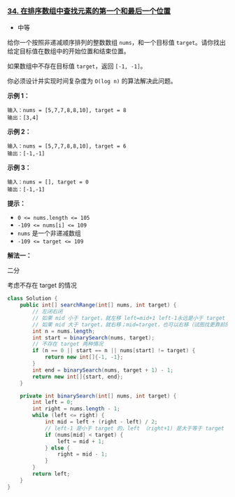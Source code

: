 ### [34. 在排序数组中查找元素的第一个和最后一个位置](https://leetcode.cn/problems/find-first-and-last-position-of-element-in-sorted-array/)

- 中等

给你一个按照非递减顺序排列的整数数组 `nums`，和一个目标值 `target`。请你找出给定目标值在数组中的开始位置和结束位置。

如果数组中不存在目标值 `target`，返回 `[-1, -1]`。

你必须设计并实现时间复杂度为 `O(log n)` 的算法解决此问题。

 

**示例 1：**

```
输入：nums = [5,7,7,8,8,10], target = 8
输出：[3,4]
```

**示例 2：**

```
输入：nums = [5,7,7,8,8,10], target = 6
输出：[-1,-1]
```

**示例 3：**

```
输入：nums = [], target = 0
输出：[-1,-1]
```

 

**提示：**

- `0 <= nums.length <= 105`
- `-109 <= nums[i] <= 109`
- `nums` 是一个非递减数组
- `-109 <= target <= 109`



**解法一：**

二分

考虑不存在 target 的情况

```java
class Solution {
    public int[] searchRange(int[] nums, int target) {
        // 左闭右闭
        // 如果 mid 小于 target，就左移 left=mid+1 left-1永远是小于 target 的所以 left 就是第一个target的位置或者是target应该插入的位置
        // 如果 mid 大于 target，就右移；mid=target，也可以右移（试图找更靠前的target）
        int n = nums.length;
        int start = binarySearch(nums, target);
        // 不存在 target 两种情况
        if (n == 0 || start == n || nums[start] != target) {
            return new int[]{-1, -1};
        }
        int end = binarySearch(nums, target + 1) - 1;
        return new int[]{start, end};
    }

    private int binarySearch(int[] nums, int target) {
        int left = 0;
        int right = nums.length - 1;
        while (left <= right) {
            int mid = left + (right - left) / 2;
            // left-1 是小于 target 的，left （right+1) 是大于等于 target 的
            if (nums[mid] < target) {
                left = mid + 1;
            } else {
                right = mid - 1;
            }
        }
        return left;
    }
}
```

